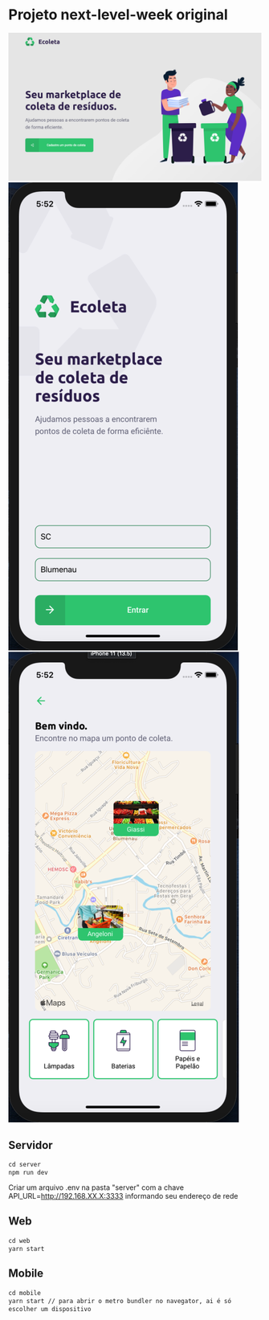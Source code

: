 # Projeto next-level-week original

![home](./home.png)
![home](./mobile1.png)
![home](./mobile2.png)

## Servidor

```
cd server
npm run dev
```
Criar um arquivo .env na pasta "server" com a chave API_URL=http://192.168.XX.X:3333 informando seu endereço de rede

## Web
```
cd web
yarn start
```

## Mobile
```
cd mobile
yarn start // para abrir o metro bundler no navegator, ai é só escolher um dispositivo
```
